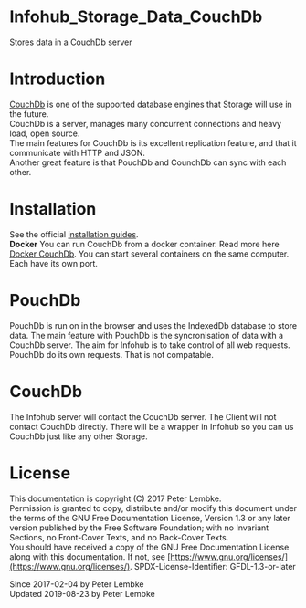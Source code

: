 # Infohub_Storage_Data_CouchDb

Stores data in a CouchDb server

# Introduction

[CouchDb](http://couchdb.apache.org/) is one of the supported database engines that Storage will use in the future.  
CouchDb is a server, manages many concurrent connections and heavy load, open source.  
The main features for CouchDb is its excellent replication feature, and that it communicate with HTTP and JSON.  
Another great feature is that PouchDb and CounchDb can sync with each other.

# Installation

See the official [installation guides](https://wiki.apache.org/couchdb/Installation).  
__Docker__ You can run CouchDb from a docker container. Read more
here <a href="https://hub.docker.com/_/couchdb/" target="_blank">Docker CouchDb</a>. You can start several containers on
the same computer. Each have its own port.

# PouchDb

PouchDb is run on in the browser and uses the IndexedDb database to store data. The main feature with PouchDb is the
syncronisation of data with a CouchDb server. The aim for Infohub is to take control of all web requests. PouchDb do its
own requests. That is not compatable.

# CouchDb

The Infohub server will contact the CouchDb server. The Client will not contact CouchDb directly. There will be a
wrapper in Infohub so you can us CouchDb just like any other Storage.

# License

This documentation is copyright (C) 2017 Peter Lembke.  
Permission is granted to copy, distribute and/or modify this document under the terms of the GNU Free Documentation
License, Version 1.3 or any later version published by the Free Software Foundation; with no Invariant Sections, no
Front-Cover Texts, and no Back-Cover Texts.  
You should have received a copy of the GNU Free Documentation License along with this documentation. If not,
see [https://www.gnu.org/licenses/](https://www.gnu.org/licenses/). SPDX-License-Identifier: GFDL-1.3-or-later

Since 2017-02-04 by Peter Lembke  
Updated 2019-08-23 by Peter Lembke  
